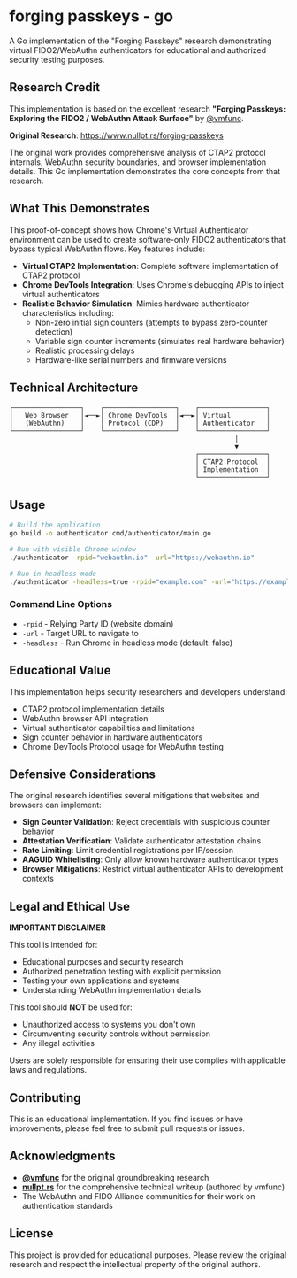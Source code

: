 # forging passkeys - go

A Go implementation of the "Forging Passkeys" research demonstrating virtual FIDO2/WebAuthn authenticators for educational and authorized security testing purposes.

## Research Credit

This implementation is based on the excellent research **"Forging Passkeys: Exploring the FIDO2 / WebAuthn Attack Surface"** by [@vmfunc](https://twitter.com/vmfunc).

**Original Research**: https://www.nullpt.rs/forging-passkeys

The original work provides comprehensive analysis of CTAP2 protocol internals, WebAuthn security boundaries, and browser implementation details. This Go implementation demonstrates the core concepts from that research.

## What This Demonstrates

This proof-of-concept shows how Chrome's Virtual Authenticator environment can be used to create software-only FIDO2 authenticators that bypass typical WebAuthn flows. Key features include:

- **Virtual CTAP2 Implementation**: Complete software implementation of CTAP2 protocol
- **Chrome DevTools Integration**: Uses Chrome's debugging APIs to inject virtual authenticators  
- **Realistic Behavior Simulation**: Mimics hardware authenticator characteristics including:
  - Non-zero initial sign counters (attempts to bypass zero-counter detection)
  - Variable sign counter increments (simulates real hardware behavior)
  - Realistic processing delays
  - Hardware-like serial numbers and firmware versions

## Technical Architecture

```
┌─────────────────┐    ┌──────────────────┐    ┌─────────────────┐
│   Web Browser   │◄──►│ Chrome DevTools  │◄──►│ Virtual         │
│   (WebAuthn)    │    │ Protocol (CDP)   │    │ Authenticator   │
└─────────────────┘    └──────────────────┘    └─────────────────┘
                                                         │
                                                         ▼
                                               ┌─────────────────┐
                                               │ CTAP2 Protocol  │
                                               │ Implementation  │
                                               └─────────────────┘
```

## Usage

```bash
# Build the application
go build -o authenticator cmd/authenticator/main.go

# Run with visible Chrome window
./authenticator -rpid="webauthn.io" -url="https://webauthn.io"

# Run in headless mode
./authenticator -headless=true -rpid="example.com" -url="https://example.com"
```

### Command Line Options

- `-rpid` - Relying Party ID (website domain)
- `-url` - Target URL to navigate to  
- `-headless` - Run Chrome in headless mode (default: false)

## Educational Value

This implementation helps security researchers and developers understand:

- CTAP2 protocol implementation details
- WebAuthn browser API integration
- Virtual authenticator capabilities and limitations
- Sign counter behavior in hardware authenticators
- Chrome DevTools Protocol usage for WebAuthn testing

## Defensive Considerations

The original research identifies several mitigations that websites and browsers can implement:

- **Sign Counter Validation**: Reject credentials with suspicious counter behavior
- **Attestation Verification**: Validate authenticator attestation chains
- **Rate Limiting**: Limit credential registrations per IP/session
- **AAGUID Whitelisting**: Only allow known hardware authenticator types
- **Browser Mitigations**: Restrict virtual authenticator APIs to development contexts

## Legal and Ethical Use

**IMPORTANT DISCLAIMER**

This tool is intended for:
- Educational purposes and security research
- Authorized penetration testing with explicit permission
- Testing your own applications and systems
- Understanding WebAuthn implementation details

This tool should **NOT** be used for:
- Unauthorized access to systems you don't own
- Circumventing security controls without permission
- Any illegal activities

Users are solely responsible for ensuring their use complies with applicable laws and regulations.

## Contributing

This is an educational implementation. If you find issues or have improvements, please feel free to submit pull requests or issues.

## Acknowledgments

- **[@vmfunc](https://twitter.com/vmfunc)** for the original groundbreaking research
- **[nullpt.rs](https://www.nullpt.rs/forging-passkeys)** for the comprehensive technical writeup (authored by vmfunc)
- The WebAuthn and FIDO Alliance communities for their work on authentication standards

## License

This project is provided for educational purposes. Please review the original research and respect the intellectual property of the original authors. 